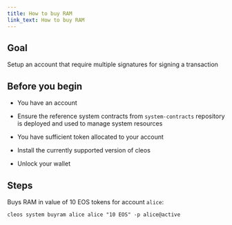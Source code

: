 ```yaml
---
title: How to buy RAM
link_text: How to buy RAM
---
```


## Goal

Setup an account that require multiple signatures for signing a transaction

## Before you begin

* You have an account

* Ensure the reference system contracts from `system-contracts` repository is deployed and used to manage system resources

* You have sufficient token allocated to your account

* Install the currently supported version of cleos

* Unlock your wallet

## Steps

Buys RAM in value of 10 EOS tokens for account `alice`:

```shell
cleos system buyram alice alice "10 EOS" -p alice@active
```